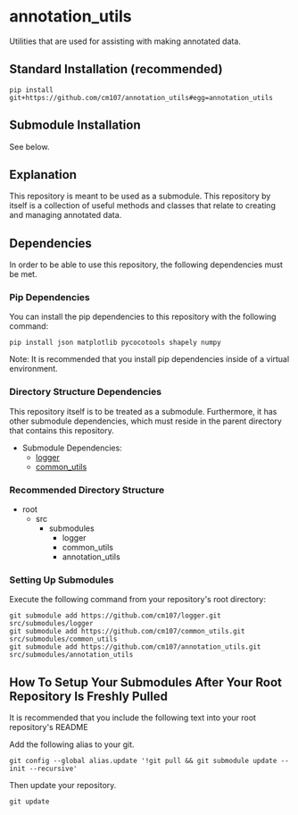 # annotation_utils
Utilities that are used for assisting with making annotated data.

## Standard Installation (recommended)
```console
pip install git+https://github.com/cm107/annotation_utils#egg=annotation_utils
```

## Submodule Installation
See below.

## Explanation
This repository is meant to be used as a submodule.
This repository by itself is a collection of useful methods and classes that relate to creating and managing annotated data.

## Dependencies
In order to be able to use this repository, the following dependencies must be met.

### Pip Dependencies
You can install the pip dependencies to this repository with the following command:
```console
pip install json matplotlib pycocotools shapely numpy
```

Note: It is recommended that you install pip dependencies inside of a virtual environment.

### Directory Structure Dependencies
This repository itself is to be treated as a submodule.
Furthermore, it has other submodule dependencies, which must reside in the parent directory that contains this repository.
* Submodule Dependencies:
    * [logger](https://github.com/cm107/logger.git)
    * [common_utils](https://github.com/cm107/common_utils.git)

### Recommended Directory Structure
* root
    * src
        * submodules
            * logger
            * common_utils
            * annotation_utils

### Setting Up Submodules
Execute the following command from your repository's root directory:

```console
git submodule add https://github.com/cm107/logger.git src/submodules/logger
git submodule add https://github.com/cm107/common_utils.git src/submodules/common_utils
git submodule add https://github.com/cm107/annotation_utils.git src/submodules/annotation_utils
```

## How To Setup Your Submodules After Your Root Repository Is Freshly Pulled
It is recommended that you include the following text into your root repository's README

Add the following alias to your git.
```console
git config --global alias.update '!git pull && git submodule update --init --recursive'
```
Then update your repository.
```console
git update
```